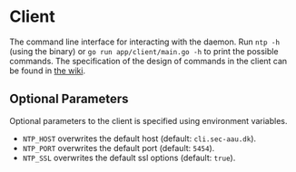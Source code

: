 # Client 
The command line interface for interacting with the daemon. 
Run `ntp -h` (using the binary) or `go run app/client/main.go -h` to print the possible commands.
The specification of the design of commands in the client can be found in [the wiki](https://github.com/aau-network-security/go-ntp/wiki/CLI-specification).

## Optional Parameters
Optional parameters to the client is specified using environment variables.
- `NTP_HOST` overwrites the default host (default: `cli.sec-aau.dk`).
- `NTP_PORT` overwrites the default port (default: `5454`).
- `NTP_SSL` overwrites the default ssl options (default: `true`).
